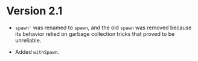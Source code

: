 # Version 2.1

* `spawn'` was renamed to `spawn`, and the old `spawn` was removed
  because its behavior relied on garbage collection tricks that proved
  to be unreliable.

* Added `withSpawn`.
